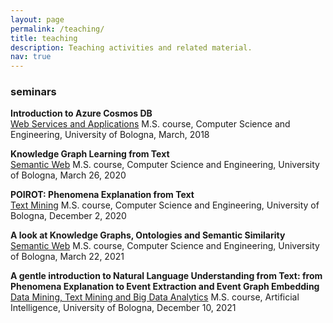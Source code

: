 ```yaml
---
layout: page
permalink: /teaching/
title: teaching
description: Teaching activities and related material.
nav: true
---
```


### seminars

<b>Introduction to Azure Cosmos DB</b><br>
<a href="https://www.unibo.it/en/teaching/course-unit-catalogue/course-unit/2018/412604">Web Services and Applications</a> M.S. course, Computer Science and Engineering, University of Bologna, March, 2018

<b>Knowledge Graph Learning from Text</b><br>
<a href="https://www.unibo.it/en/teaching/course-unit-catalogue/course-unit/2019/412687">Semantic Web</a> M.S. course, Computer Science and Engineering, University of Bologna, March 26, 2020

<b>POIROT: Phenomena Explanation from Text</b><br>
<a href="https://www.unibo.it/en/teaching/course-unit-catalogue/course-unit/2020/412644">Text Mining</a> M.S. course, Computer Science and Engineering, University of Bologna, December 2, 2020

<b>A look at Knowledge Graphs, Ontologies and Semantic Similarity</b><br>
<a href="https://www.unibo.it/en/teaching/course-unit-catalogue/course-unit/2020/412687">Semantic Web</a> M.S. course, Computer Science and Engineering, University of Bologna, March 22, 2021

<b>A gentle introduction to Natural Language Understanding from Text: from Phenomena Explanation to Event Extraction and Event Graph Embedding</b><br>
<a href="https://www.unibo.it/en/teaching/course-unit-catalogue/course-unit/2021/446610">Data Mining, Text Mining and Big Data Analytics</a> M.S. course, Artificial Intelligence, University of Bologna, December 10, 2021


